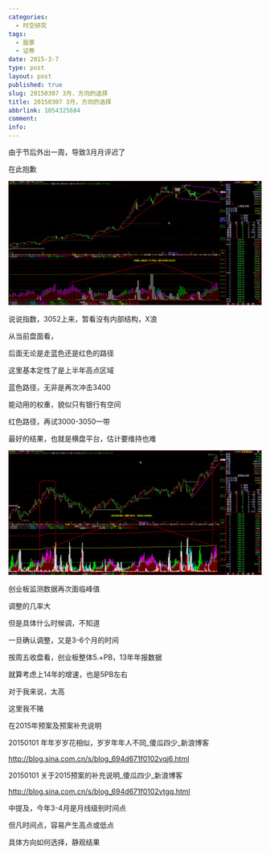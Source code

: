 ```yaml
---
categories:
  - 时空研究
tags:
  - 股票
  - 证券
date: 2015-3-7
type: post
layout: post
published: true
slug: 20150307 3月，方向的选择
title: 20150307 3月，方向的选择
abbrlink: 1054325684
comment:
info:
---
```


由于节后外出一周，导致3月月评迟了

在此抱歉

![20150307-0](/images/20150307-0.jpeg)

说说指数，3052上来，暂看没有内部结构，X浪

从当前盘面看，

后面无论是走蓝色还是红色的路径

​​​这里基本定性了是上半年高点区域

​蓝色路径，无非是再次冲击3400

能动用的权重，貌似只有银行有空间

红色路径，​再试3000-3050一带

最好的结果，也就是横盘平台，估计要维持也难

![20150307-1](/images/20150307-1.jpeg)

​创业板监测数据再次面临峰值

调整的几率大

但是具体什么时候调，不知道

一旦确认调整，又是3-6个月的时间

按周五收盘看，创业板整体5.+PB，13年年报数据​

就算考虑上14年的增速，​也是5PB左右

对于我来说，太高

这里我不赌


在2015年预案及预案补充说明

20150101 年年岁岁花相似，岁岁年年人不同_傻瓜四少_新浪博客

http://blog.sina.com.cn/s/blog_694d671f0102vqj6.html

​​20150101 关于2015预案的补充说明_傻瓜四少_新浪博客

http://blog.sina.com.cn/s/blog_694d671f0102vtgq.html

中提及，今年3-4月是月线级别时间点

但凡时间点，容易产生高点或低点

具体方向如何选择，静观结果​